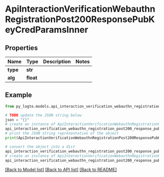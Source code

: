 # ApiInteractionVerificationWebauthnRegistrationPost200ResponsePubKeyCredParamsInner


## Properties

Name | Type | Description | Notes
------------ | ------------- | ------------- | -------------
**type** | **str** |  | 
**alg** | **float** |  | 

## Example

```python
from py_logto.models.api_interaction_verification_webauthn_registration_post200_response_pub_key_cred_params_inner import ApiInteractionVerificationWebauthnRegistrationPost200ResponsePubKeyCredParamsInner

# TODO update the JSON string below
json = "{}"
# create an instance of ApiInteractionVerificationWebauthnRegistrationPost200ResponsePubKeyCredParamsInner from a JSON string
api_interaction_verification_webauthn_registration_post200_response_pub_key_cred_params_inner_instance = ApiInteractionVerificationWebauthnRegistrationPost200ResponsePubKeyCredParamsInner.from_json(json)
# print the JSON string representation of the object
print(ApiInteractionVerificationWebauthnRegistrationPost200ResponsePubKeyCredParamsInner.to_json())

# convert the object into a dict
api_interaction_verification_webauthn_registration_post200_response_pub_key_cred_params_inner_dict = api_interaction_verification_webauthn_registration_post200_response_pub_key_cred_params_inner_instance.to_dict()
# create an instance of ApiInteractionVerificationWebauthnRegistrationPost200ResponsePubKeyCredParamsInner from a dict
api_interaction_verification_webauthn_registration_post200_response_pub_key_cred_params_inner_from_dict = ApiInteractionVerificationWebauthnRegistrationPost200ResponsePubKeyCredParamsInner.from_dict(api_interaction_verification_webauthn_registration_post200_response_pub_key_cred_params_inner_dict)
```
[[Back to Model list]](../README.md#documentation-for-models) [[Back to API list]](../README.md#documentation-for-api-endpoints) [[Back to README]](../README.md)


